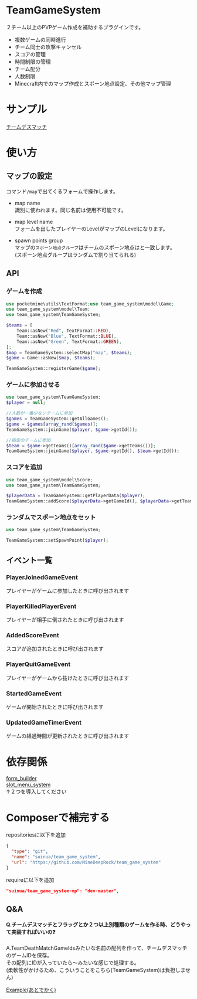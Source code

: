 # TeamGameSystem
２チーム以上のPVPゲーム作成を補助するプラグインです。
- 複数ゲームの同時進行
- チーム同士の攻撃キャンセル
- スコアの管理
- 時間制限の管理
- チーム配分
- 人数制限
- Minecraft内でのマップ作成とスポーン地点設定、その他マップ管理

# サンプル

[チームデスマッチ](https://github.com/suinua/example_team_death_match)


# 使い方

## マップの設定
コマンド`/map`で出てくるフォームで操作します。  

- map name  
識別に使われます。同じ名前は使用不可能です。

- map level name  
フォームを出したプレイヤーのLevelがマップのLevelになります。  

- spawn points group  
マップの`スポーン地点グループ`はチームのスポーン地点はと一致します。  
(スポーン地点グループはランダムで割り当てられる)  

## API

### ゲームを作成
```php
use pocketmine\utils\TextFormat;use team_game_system\model\Game;
use team_game_system\model\Team;
use team_game_system\TeamGameSystem;

$teams = [
    Team::asNew("Red", TextFormat::RED),
    Team::asNew("Blue", TextFormat::BLUE),
    Team::asNew("Green", TextFormat::GREEN),
];
$map = TeamGameSystem::selectMap("map", $teams);
$game = Game::asNew($map, $teams);

TeamGameSystem::registerGame($game);
```

### ゲームに参加させる
```php
use team_game_system\TeamGameSystem;
$player = null;

//人数が一番少ないチームに参加
$games = TeamGameSystem::getAllGames();
$game = $games[array_rand($games)];
TeamGameSystem::joinGame($player, $game->getId());

//指定のチームに参加
$team = $game->getTeams()[array_rand($game->getTeams())];
TeamGameSystem::joinGame($player, $game->getId(), $team->getId());
```

### スコアを追加
```php
use team_game_system\model\Score;
use team_game_system\TeamGameSystem;

$playerData = TeamGameSystem::getPlayerData($player);
TeamGameSystem::addScore($playerData->getGameId(), $playerData->getTeamId(), new Score(10)); 
```

### ランダムでスポーン地点をセット
```php
use team_game_system\TeamGameSystem;

TeamGameSystem::setSpawnPoint($player);
```

## イベント一覧
### PlayerJoinedGameEvent
プレイヤーがゲームに参加したときに呼び出されます

### PlayerKilledPlayerEvent
プレイヤーが相手に倒されたときに呼び出されます

### AddedScoreEvent
スコアが追加されたときに呼び出されます

### PlayerQuitGameEvent
プレイヤーがゲームから抜けたときに呼び出されます

### StartedGameEvent
ゲームが開始されたときに呼び出されます

### UpdatedGameTimerEvent
ゲームの経過時間が更新されたときに呼び出されます

# 依存関係
[form_builder](https://github.com/MineDeepRock/form_builder)  
[slot_menu_system](https://github.com/MineDeepRock/slot_menu_system)  
↑２つを導入してください

# Composerで補完する
repositoriesに以下を追加
```json
{
  "type": "git",
  "name": "suinua/team_game_system",
  "url": "https://github.com/MineDeepRock/team_game_system"
}
```
requireに以下を追加
```json
"suinua/team_game_system-mp": "dev-master",
```



## Q&A

#### Q.チームデスマッチとフラッグとか２つ以上別種類のゲームを作る時、どうやって実装すればいいの❓
A.TeamDeathMatchGameIdsみたいな名前の配列を作って、チームデスマッチのゲームIDを保存。  
その配列にIDが入っていたら～みたいな感じで処理する。  
(柔軟性がかけるため、こういうことをこちら(TeamGameSystem)は負担しません)

[Example(あとでかく)]()
